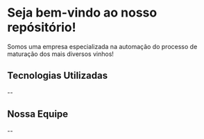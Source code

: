 # Seja bem-vindo ao nosso repósitório!
Somos uma empresa especializada na automação do processo de maturação dos mais diversos vinhos!

## Tecnologias Utilizadas
--
## Nossa Equipe
--
